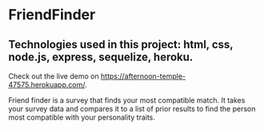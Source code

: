 # FriendFinder

## Technologies used in this project: html, css, node.js, express, sequelize, heroku.

Check out the live demo on https://afternoon-temple-47575.herokuapp.com/.

Friend finder is a survey that finds your most compatible match. It takes your survey data and compares it to a list of prior results to find the person most compatible with your personality traits.  


